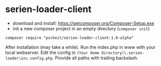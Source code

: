 serien-loader-client
====================

- download and install: https://getcomposer.org/Composer-Setup.exe
- init a new composer project in an empty directory (``composer init``)

```
composer require "pscheit/serien-loader-client:1.0-alpha"
```

After installation (may take a while). Run the index.php in www with your local webserver.
Edit the config in ``(Your Home Directory)\.serien-loader\inc.config.php``. Provide all paths with trailing backslash.